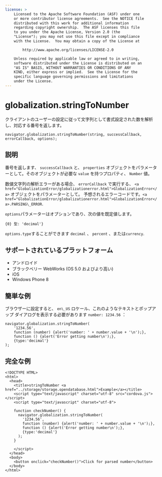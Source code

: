 ```yaml
---
license: >
    Licensed to the Apache Software Foundation (ASF) under one
    or more contributor license agreements.  See the NOTICE file
    distributed with this work for additional information
    regarding copyright ownership.  The ASF licenses this file
    to you under the Apache License, Version 2.0 (the
    "License"); you may not use this file except in compliance
    with the License.  You may obtain a copy of the License at

        http://www.apache.org/licenses/LICENSE-2.0

    Unless required by applicable law or agreed to in writing,
    software distributed under the License is distributed on an
    "AS IS" BASIS, WITHOUT WARRANTIES OR CONDITIONS OF ANY
    KIND, either express or implied.  See the License for the
    specific language governing permissions and limitations
    under the License.
---
```


# globalization.stringToNumber

クライアントのユーザーの設定に従って文字列として書式設定された数を解析し、対応する番号を返します。

    navigator.globalization.stringToNumber(string, successCallback, errorCallback, options);
    

## 説明

番号を返します、 `successCallback` と、 `properties` オブジェクトをパラメーターとして。そのオブジェクトが必要な `value` を持つプロパティ、 `Number` 値。

数値文字列の解析エラーがある場合、 `errorCallback` で実行する、 `<a href="GlobalizationError/globalizationerror.html">GlobalizationError</a>` オブジェクトをパラメーターとして。 予想されるエラーコードです。`<a href="GlobalizationError/globalizationerror.html">GlobalizationError</a>.PARSING\_ERROR`.

`options`パラメーターはオプションであり、次の値を既定値します。

    {0} 型: 'decimal'}
    

`options.type`することができます `decimal` 、 `percent` 、または`currency`.

## サポートされているプラットフォーム

*   アンドロイド
*   ブラックベリー WebWorks (OS 5.0 およびより高い)
*   iOS
*   Windows Phone 8

## 簡単な例

ブラウザーに設定すると、 `en\_US` ロケール、これのようなテキストとポップアップ ダイアログを表示する必要があります `number: 1234.56` ：

    navigator.globalization.stringToNumber(
        '1234.56',
        function (number) {alert('number: ' + number.value + '\n');},
        function () {alert('Error getting number\n');},
        {type:'decimal'}
    );
    

## 完全な例

    <!DOCTYPE HTML>
    <html>
      <head>
        <title>stringToNumber <a href="../storage/storage.opendatabase.html">Example</a></title>
        <script type="text/javascript" charset="utf-8" src="cordova.js"></script>
        <script type="text/javascript" charset="utf-8">
    
        function checkNumber() {
          navigator.globalization.stringToNumber(
            '1234.56',
            function (number) {alert('number: ' + number.value + '\n');},
            function () {alert('Error getting number\n');},
            {type:'decimal'}
          );
        }
    
        </script>
      </head>
      <body>
        <button onclick="checkNumber()">Click for parsed number</button>
      </body>
    </html>